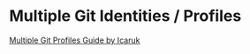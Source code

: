 # Multiple Git Identities / Profiles

[Multiple Git Profiles Guide by Icaruk](https://gist.github.com/Icaruk/f024a18093dc28ec1588cfb90efc32f7)

